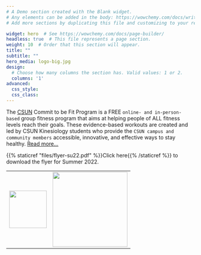 ```yaml
---
# A Demo section created with the Blank widget.
# Any elements can be added in the body: https://wowchemy.com/docs/writing-markdown-latex/
# Add more sections by duplicating this file and customizing to your requirements.

widget: hero  # See https://wowchemy.com/docs/page-builder/
headless: true  # This file represents a page section.
weight: 10  # Order that this section will appear.
title: ""
subtitle: ""
hero_media: logo-big.jpg
design:
  # Choose how many columns the section has. Valid values: 1 or 2.
  columns: '1'
advanced:
  css_style:
  css_class:
---
```


The [CSUN](https://csun.edu) Commit to be Fit Program is a FREE `online- and in-person-based` group fitness program that aims at helping people of ALL fitness levels reach their goals. These evidence-based workouts are created and led by CSUN Kinesiology students who provide the `CSUN campus and community members` accessible, innovative, and effective ways to stay healthy. [Read more...](../about)

{{% staticref "files/flyer-su22.pdf" %}}Click here{{% /staticref %}} to download the flyer for Summer 2022.

|                                                                                |                                                                                      |
|:---------------------------------:|:-----------------------------------:|
| [<img src="/media/hwb-logo.png" width="100"/>](https://www.csun.edu/wellbeing) | [<img src="/media/Seal-CSUN-Horizontal-186.png" width="200"/>](https://www.csun.edu) |
